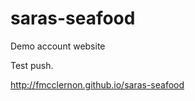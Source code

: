saras-seafood
=============

Demo account website

Test push.

http://fmcclernon.github.io/saras-seafood
